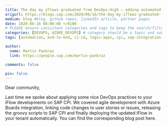 ```yaml
---
title: The day my iFlows graduated from DevOps-High – adding automated UnitTesting for CI with groovy – Part 2
origurl: https://blogs.sap.com/2020/06/16/the-day-my-iflows-graduated-from-devops-high-adding-automated-unittesting-for-ci-with-groovy/
medium: blog #blog, github repos, linkedIn article, partner pages
date: 2020-06-16 06:00:00 +/0100
# PLEASE ensure consistent categories and tags to keep the search/filtering meaningful!
categories: [DEVOPS, AZURE_DEVOPS] # category should be a topic and sub-category primary product
tags: [automation, end-to-end, ci-cd, logic-apps, cpi, sap-integration-suite, sap-btp]     # TAG names should always be lowercase

author:
  name: Martin Pankraz
  link: https://people.sap.com/martin-pankraz

comments: false

pin: false
---
```


Dear community,

Last time we spoke about applying some nice DevOps practices to your iFlow developments on SAP CPI. We covered agile development with Azure Boards integration, linking code changes to user stories or issues, releasing the groovy scripts to SAP CPI and finally deploying the updated iFlow in your tenant automatically. You can find the corresponding blog post here.
